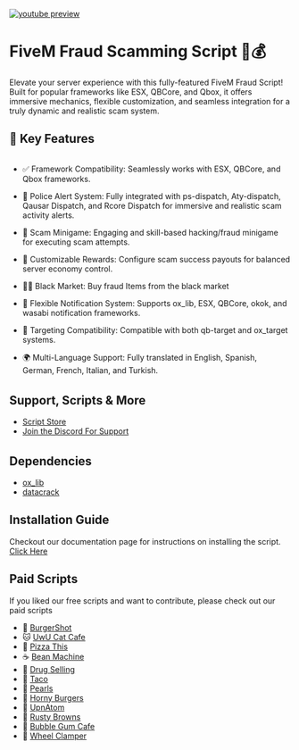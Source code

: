 [![youtube preview](https://i.imgur.com/nwnySSO.png)](https://youtu.be/DK9RdQP_lGg)


# FiveM Fraud Scamming Script 🚓💰

Elevate your server experience with this fully-featured FiveM Fraud Script!
Built for popular frameworks like ESX, QBCore, and Qbox, it offers immersive mechanics, flexible customization, and seamless integration for a truly dynamic and realistic scam system.


## 🌟 Key Features
######
- ✅ Framework Compatibility: Seamlessly works with ESX, QBCore, and Qbox frameworks.

- 🚨 Police Alert System: Fully integrated with ps-dispatch, Aty-dispatch, Qausar Dispatch, and Rcore Dispatch for immersive and realistic scam activity alerts.

- 🧠 Scam Minigame: Engaging and skill-based hacking/fraud minigame for executing scam attempts.

- 💸 Customizable Rewards: Configure scam success payouts for balanced server economy control.

- 🏴‍☠️ Black Market: Buy fraud Items from the black market

- 🔔 Flexible Notification System: Supports ox_lib, ESX, QBCore, okok, and wasabi notification frameworks.

- 🎯 Targeting Compatibility: Compatible with both qb-target and ox_target systems.

- 🌍 Multi-Language Support: Fully translated in English, Spanish, German, French, Italian, and Turkish.


######
## Support, Scripts & More
- [Script Store](https://pulsescripts.com/)
- [Join the Discord For Support](https://discord.gg/c6gXmtEf3H)
######

## Dependencies
- [ox_lib](https://github.com/overextended/ox_lib/releases)
- [datacrack](https://github.com/utkuali/datacrack)
  
## Installation Guide
Checkout our documentation page for instructions on installing the script. [Click Here](https://pulsescripts.gitbook.io/)

## Paid Scripts
If you liked our free scripts and want to contribute, please check out our paid scripts

* 🍔 [BurgerShot](https://pulsescripts.com/product/burgershot)
* 🐱 [UwU Cat Cafe](https://pulsescripts.com/product/uwucatcafe)
* 🍕 [Pizza This](https://pulsescripts.com/category/2908044)
* ☕ [Bean Machine](https://pulsescripts.com/category/2908044)
* 💊 [Drug Selling](https://pulsescripts.com/product/drugsellingv2)
* 🌮 [Taco](https://pulsescripts.com/category/2908044)
* 🐚 [Pearls](https://pulsescripts.com/category/2908044)
* 🍔 [Horny Burgers](https://pulsescripts.com/category/2908044)
* 🚀 [UpnAtom](https://pulsescripts.com/category/2908044)
* 🍩 [Rusty Browns](https://pulsescripts.com/category/2908044)
* 🍬 [Bubble Gum Cafe](https://pulsescripts.com/category/2908044)
* 🛑 [Wheel Clamper](https://pulsescripts.com/category/2908044)
